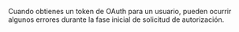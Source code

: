 Cuando obtienes un token de OAuth para un usuario, pueden ocurrir algunos errores durante la fase inicial de solicitud de autorización.
